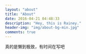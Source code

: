 ```yaml
---
layout: "about"
title: "About"
date: 2016-04-21 04:48:33
description: "Hey, this is Rainey."
header-img: "img/about-bg-min.jpg"
comments: true
---
```



真的是懒到极致，有时间在写吧